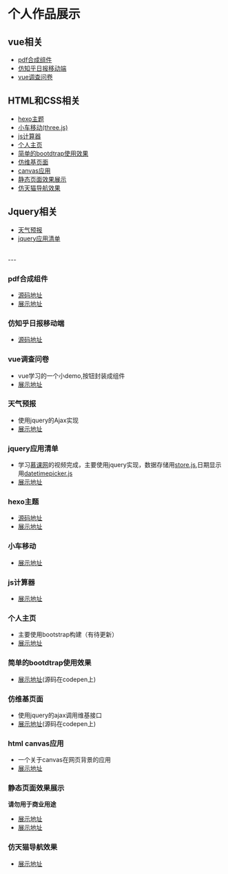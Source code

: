 # 个人作品展示
## vue相关
- [pdf合成组件](#pdf合成组件)
- [仿知乎日报移动端](#仿知乎日报移动端)
- [vue调查问卷](#vue调查问卷)

## HTML和CSS相关
- [hexo主题](#hexo主题)
- [小车移动(three.js)](#小车移动)
- [js计算器](#js计算器)
- [个人主页](#个人主页)
- [简单的bootdtrap使用效果](#简单的bootdtrap使用效果)
- [仿维基页面](#仿维基页面)
- [canvas应用](#canvas应用)
- [静态页面效果展示](#静态页面效果展示)
- [仿天猫导航效果](仿天猫导航效果)
## Jquery相关
- [天气预报](#天气预报)
- [jquery应用清单](#jquery应用清单)
<br>
---
<br>

### <a id="pdf合成组件">pdf合成组件</a>
- [源码地址](https://github.com/lizehongss/lz-pdf-merage)
- [展示地址](https://lizehongss.github.io/lz-pdf-merage/dist/index.html)
### <a id="仿知乎日报移动端">仿知乎日报移动端</a>
- [源码地址](https://github.com/lizehongss/zhihu-day--phonebyVue)
### <a id="vue调查问卷">vue调查问卷</a>
- vue学习的一个小demo,按钮封装成组件
- [展示地址](https://lizehongss.github.io/demo_show/调查问卷/index.html)

### <a id="天气预报">天气预报</a>
- 使用jquery的Ajax实现
- [展示地址]( https://lizehongss.github.io/demo_show/天气预报/index.html)

### <a id="jquery应用清单">jquery应用清单</a>
- 学习[慕课网](https://coding.imooc.com/class/72.html)的视频完成，主要使用jquery实现，数据存储用[store.js](https://github.com/marcuswestin/store.js),日期显示用[datetimepicker.js](https://github.com/xdan/datetimepicker)
- [展示地址](https://lizehongss.github.io/demo_show/jquery%E5%BA%94%E7%94%A8/index.html)

### <a id="hexo主题">hexo主题</a>
- [源码地址](https://github.com/lizehongss/hexo-theme-zhl)
- [展示地址](https://lizehongss.github.io/)
### <a id="小车移动">小车移动</a>
- [展示地址](https://lizehongss.github.io/demo_show/ife/ECharts/任务六/任务六.html)
### <a id="js计算器">js计算器</a>
- [展示地址](https://lizehongss.github.io/demo_show/ife-2018/js计算器/index.html)
### <a id="个人主页">个人主页</a>
- 主要使用bootstrap构建（有待更新）
- [展示地址](https://lizehongss.github.io/demo_show/个人主页/index.html)

### <a id="简单的bootdtrap使用效果">简单的bootdtrap使用效果</a>
- [展示地址](https://codepen.io/lizehong/pen/gWXvdG)(源码在codepen上)
### <a id="仿维基页面">仿维基页面</a>
- 使用jquery的ajax调用维基接口
- [展示地址](https://codepen.io/lizehong/pen/pWYMev)(源码在codepen上)



### <a id="canvas应用">html canvas应用</a>
- 一个关于canvas在网页背景的应用
- [展示地址](https://lizehongss.github.io/demo_show/canvas网页背景/index_hover.html)


### <a id="静态页面效果展示">静态页面效果展示 </a>
**请勿用于商业用途**
- [展示地址](https://lizehongss.github.io/demo_show/tx3/index.html)
- [展示地址](https://lizehongss.github.io/demo_show/mhxygnj/index.html)

### <a id="仿天猫导航效果">仿天猫导航效果</a>
- [展示地址](https://lizehongss.github.io/demo_show/ftm/html/index.html)




